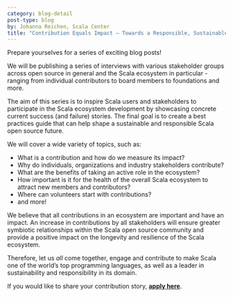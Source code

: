 ```yaml
---
category: blog-detail
post-type: blog
by: Johanna Reichen, Scala Center
title: "Contribution Equals Impact – Towards a Responsible, Sustainable, and Resilient Open Source Ecosystem for Scala"
---
```

Prepare yourselves for a series of exciting blog posts!  

We will be publishing a series of interviews with various stakeholder groups across open source in general and the Scala ecosystem in particular - ranging from individual contributors to board members to foundations and more.

The aim of this series is to inspire Scala users and stakeholders to participate in the Scala ecosystem development by showcasing concrete current success (and failure) stories. The final goal is to create a best practices guide that can help shape a sustainable and responsible Scala open source future.

We will cover a wide variety of topics, such as:

- What is a contribution and how do we measure its impact?
- Why do individuals, organizations and industry stakeholders contribute?
- What are the benefits of taking an active role in the ecosystem?
- How important is it for the health of the overall Scala ecosystem to attract new members and contributors? 
- Where can volunteers start with contributions?
- and more!

We believe that all contributions in an ecosystem are important and have an impact. An increase in contributions by all stakeholders will ensure greater symbiotic relationships within the Scala open source community and provide a positive impact on the longevity and resilience of the Scala ecosystem.

Therefore, let us *all* come together, engage and contribute to make Scala one of the world’s top programming languages, as well as a leader in sustainability and responsibility in its domain. 

If you would like to share your contribution story, **[apply here](https://airtable.com/shr5mUxTqQs1zZ228)**.
